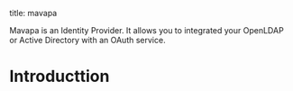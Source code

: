 title: mavapa

Mavapa is an Identity Provider. It allows you to integrated your OpenLDAP or Active Directory with an
OAuth service.

# Introducttion
